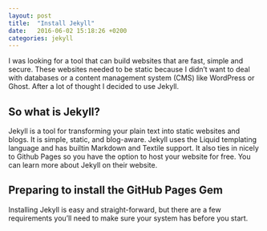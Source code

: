 ```yaml
---
layout: post
title:  "Install Jekyll"
date:   2016-06-02 15:18:26 +0200
categories: jekyll
---
```



I was looking for a tool that can build websites that are fast, simple and secure. These websites needed to be static because I didn’t want to deal with databases or a content management system (CMS) like WordPress or Ghost. After a lot of thought I decided to use Jekyll.

## So what is Jekyll?
Jekyll is a tool for transforming your plain text into static websites and blogs. It is simple, static, and blog-aware. Jekyll uses the Liquid templating language and has builtin Markdown and Textile support. It also ties in nicely to Github Pages so you have the option to host your website for free. You can learn more about Jekyll on their website.

## Preparing to install the GitHub Pages Gem
Installing Jekyll is easy and straight-forward, but there are a few requirements you’ll need to make sure your system has before you start.